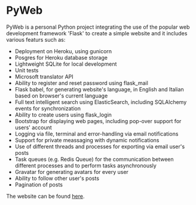 # PyWeb

PyWeb is a personal Python project integrating the use of the popular web
development framework 'Flask' to create a simple website and it includes various
featurs such as:

* Deployment on Heroku, using gunicorn
* Posgres for Heroku database storage
* Lightweight SQLite for local development
* Unit tests
* Microsoft translator API
* Ability to register and reset password using flask_mail
* Flask babel, for generating website's language, in English and Italian based on
  browser's current language
* Full text intelligent search using ElasticSearch, including SQLAlchemy events
  for synchronization
* Ability to create users using flask_login
* Bootstrap for displaying web pages, including pop-over support for users' account
* Logging via file, terminal and error-handling via email notifications
* Support for private meassaging with dynamic notifications
* Use of different threads and processes for exporting via email user's posts
* Task queues (e.g. Redis Queue) for the communication between different
  processes and to perform tasks asynchronously
* Gravatar for generating avatars for every user
* Ability to follow other user's posts
* Pagination of posts

The website can be found [here](https://pyweb-raz.herokuapp.com/).
